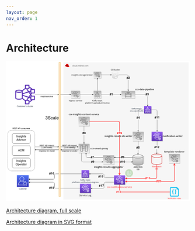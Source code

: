 ```yaml
---
layout: page
nav_order: 1
---
```


# Architecture

![architecture_diagram.png](images/architecture_diagram.png)

[Architecture diagram, full scale](images/architecture_diagram.png)

[Architecture diagram in SVG format](images/architecture_diagram.svg)
